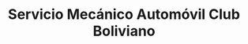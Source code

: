 ---
title: "Servicio Mecánico Automóvil Club Boliviano"
url: /cochabamba/servicio-mecanico-automovil-club-boliviano/
shop: Autowerkstatt
---